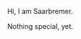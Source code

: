 Hi, I am Saarbremer.

Nothing special, yet.

<!---
Saarbremer/Saarbremer is a ✨ special ✨ repository because its `README.md` (this file) appears on your GitHub profile.
You can click the Preview link to take a look at your changes.
--->
